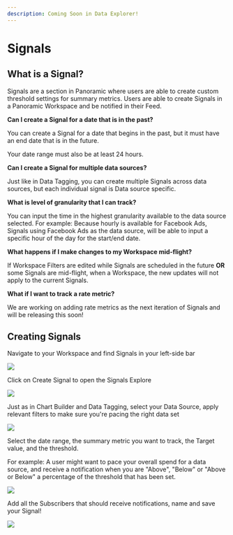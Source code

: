 ```yaml
---
description: Coming Soon in Data Explorer!
---
```


# Signals

## What is a Signal?

Signals are a section in Panoramic where users are able to create custom threshold settings for summary metrics. Users are able to create Signals in a Panoramic Workspace and be notified in their Feed.

**Can I create a Signal for a date that is in the past?**

You can create a Signal for a date that begins in the past, but it must have an end date that is in the future.

Your date range must also be at least 24 hours.

**Can I create a Signal for multiple data sources?**

Just like in Data Tagging, you can create multiple Signals across data sources, but each individual signal is Data source specific.

**What is level of granularity that I can track?**

You can input the time in the highest granularity available to the data source selected. For example: Because hourly is available for Facebook Ads, Signals using Facebook Ads as the data source, will be able to input a specific hour of the day for the start/end date.

**What happens if I make changes to my Workspace mid-flight?**

If Workspace Filters are edited while Signals are scheduled in the future **OR** some Signals are mid-flight, when a Workspace, the new updates will not apply to the current Signals.

**What if I want to track a rate metric?**

We are working on adding rate metrics as the next iteration of Signals and will be releasing this soon!

## **Creating Signals**

Navigate to your Workspace and find Signals in your left-side bar

[![](https://downloads.intercomcdn.com/i/o/222910525/f4a81c2e7d0fa1c796171a5c/image.png)](https://downloads.intercomcdn.com/i/o/222910525/f4a81c2e7d0fa1c796171a5c/image.png)

Click on Create Signal to open the Signals Explore

![](https://downloads.intercomcdn.com/i/o/222913400/62c4403ddf57cfdbf736c318/image.png)

Just as in Chart Builder and Data Tagging, select your Data Source, apply relevant filters to make sure you're pacing the right data set

![](https://downloads.intercomcdn.com/i/o/222913717/26d2dcb7902f8466cc2d4cd9/image.png)

Select the date range, the summary metric you want to track, the Target value, and the threshold.

For example: A user might want to pace your overall spend for a data source, and receive a notification when you are "Above", "Below" or "Above or Below" a percentage of the threshold that has been set.

![](https://downloads.intercomcdn.com/i/o/222914497/d94739671d30e4fba3defd76/image.png)

Add all the Subscribers that should receive notifications, name and save your Signal!

![](https://downloads.intercomcdn.com/i/o/222915802/30f134b8d3890d297263e705/image.png)


